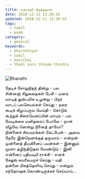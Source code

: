 ```yaml
---
title: மகாகவி பிறந்தநாள்
date: 2018-12-11 12:26:52
updated: 2018-12-11 12:26:52
tags:
  - tamil
  - poem
category:
  - general
keywords:
  - bharathiyar
  - tamil
  - kavithai
  - thedi soru thinam thindru
---
```

![Bharathi](https://res.cloudinary.com/anbuchelva/image/upload/v1546629705/images/Bharathi.jpg)

தேடிச் சோறுநிதந் தின்று - பல  
சின்னஞ் சிறுகதைகள் பேசி - மனம்  
வாடித் துன்பமிக உழன்று - பிறர்  
வாடப் பலசெயல்கள் செய்து - நரை  
கூடிக் கிழப்பருவ மெய்தி - கொடுங்  
கூற்றுக் கிரையெனப்பின் மாயும் - பல  
வேடிக்கை மனிதரைப் போலே - நான்  
வீழ்வே னென்று நினைத் தாயோ?  
நின்னைச் சிலவரங்கள் கேட்பேன் - அவை  
நேரே இன்றெனக்குத் தருவாய் - என்றன்  
முன்னைத் தீயவினைப் பயன்கள் - இன்னும்  
மூளா தழிந்திடுதல் வேண்டும் - இனி  
என்னைப் புதியவுயி ராக்கி - எனக்  
கேதுங் கவலையறச் செய்து - மதி  
தன்னை மிகத்தெளிவு செய்து - என்றும்  
சந்தோஷங் கொண்டிருக்கச் செய்வாய்…
